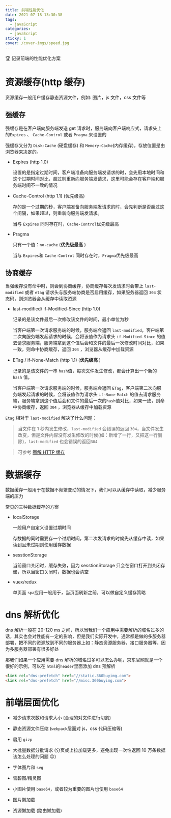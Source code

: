 ```yaml
---
title: 前端性能优化
date: 2021-07-18 13:30:38
tags:
  - javaScript
categories:
  - javaScript
sticky: 1
cover: /cover-imgs/speed.jpg
---
```


🏆 记录前端的性能优化方案

<!-- more -->

<!-- # 前端性能优化 -->

# 资源缓存(http 缓存)

资源缓存一般用户缓存静态资源文件，例如: 图片，js 文件，css 文件等

## 强缓存

强缓存是在客户端向服务端发送 get 请求时，服务端向客户端响应式，请求头上的`Expires` 、 `Cache-Control` 或者 `Pragma` 来设置的

强缓存又分为 `Disk-Cache` (硬盘缓存) 和 `Memory-Cache`(内存缓存)，存放位置是由浏览器来决定的。

- Expires (http 1.0)

  设置的是指定过期时间，客户端准备向服务端发请求的时，会先用本地时间和这个过期时间对比，超过则重新向服务端发请求，这里可能会存在客户端和服务端时间不一致的情况

- Cache-Control (http 1.1) (优先级高)

  存的是一个过期的秒，客户端准备向服务端发请求的时，会先判断是否超过这个间隔，如果超过，则重新向服务端发请求。

  当与 `Expires` 同时存在时，`Cache-Control`优先级最高

- Pragma

  只有一个值：`no-cache` (**优先级最高** )

  当与 `Expires`和 `Cache-Control` 同时存在时，`Pragma`优先级最高

## 协商缓存

当强缓存没有命中时，则会到协商缓存，协商缓存每次发请求时会带上 `last-modified` 或者 `etag` 请求头与服务端协商是否启用缓存，如果服务器返回 `304` 状态码，则浏览器会从缓存中读取资源

- last-modified/ if-Modified-Since (http 1.0)

  记录的是该文件最后一次修改该文件的时间，最小单位为秒

  当客户端第一次请求服务端的时候，服务端会返回 `last-modified`，客户端第二次向服务端发起请求的时候，会将该值作为请求头 `if-Modified-Since` 的值去请求服务端，服务端拿到这个值后会和文件的最后一次修改时间对比，如果一致，则命中协商缓存，返回 `304` ，浏览器从缓存中加载资源

- ETag / if-None-Match (http 1.1) (**优先级高** )

  记录的是该文件的一串 `hash`值，每次文件发生修改，都会计算出一个新的 `hash` 值。

  当客户端第一次请求服务端的时候，服务端会返回 `ETag`，客户端第二次向服务端发起请求的时候，会将该值作为请求头 `if-None-Match` 的值去请求服务端，服务端拿到这个值后会和文件的最后一次的`hash`值对比，如果一致，则命中协商缓存，返回 `304` ，浏览器从缓存中加载资源

`Etag` 相对于 `last-modified` 解决了什么问题：

> 当文件在 1 秒内发生修改，`last-modified` 会错误的返回 `304`，当文件发生改变，但是文件内容没有发生修改的时候(如：新增了一行，又把这一行删除)，`last-modified` 也会错误的返回`304`

> 可参考 [图解 HTTP 缓存](https://juejin.cn/post/6844904153043435533)

# 数据缓存

数据缓存一般用于在数据不频繁变动的情况下，我们可以从缓存中读取，减少服务端的压力

常见的三种数据缓存的方案

- localStorage

  一般用户自定义设置过期时间

  存数据的同时需要存一个过期时间，第二次发请求的时候先从缓存中读，如果读到且未过期则使用缓存数据

- sesstionStorage

  当前窗口关闭时，缓存失效，因为 sesstionStorage 只会在窗口打开到关闭存储，所以当窗口关闭时，数据也会清空

- vuex/redux

  单页面 `spa`应用一般用于，当页面刷新之前，可以做自定义缓存策略

# dns 解析优化

dns 解析一般在 20-120 ms 之间，所以当我们一个应用中需要解析的域名过多的话，其实也会对性能有一定的影响，但是我们实际开发中，通常都是做的多服务器部署，把不同的资源放到不同的服务器上如：静态资源服务器，接口服务器等，因为多服务器部署有很多好处

那我们如果一个应用需要 dns 解析的域名过多可以怎么办呢，京东官网就是一个很好的示例，可以在 `html`的`header`里面添加 dns 预解析

```HTML
<link rel="dns-prefetch" href="//static.360buyimg.com">
<link rel="dns-prefetch" href="//misc.360buyimg.com">

```

# 前端层面优化

- 减少请求次数和请求大小 (合理的对文件进行切割)

- 静态资源文件压缩 (`webpack`层面对 js，css 代码压缩等)

- 启用 `gizp`

- 大批量数据分批请求 (分页或上拉加载更多，避免出现一次性返回 10 万条数据该怎么处理的问题 😉)

- 字体图片和 `svg`

- 雪碧图/精灵图

- 小图片使用 `base64`，或者较为重要的图片也使用 `base64`

- 图片懒加载

- 资源懒加载 (路由懒加载)
